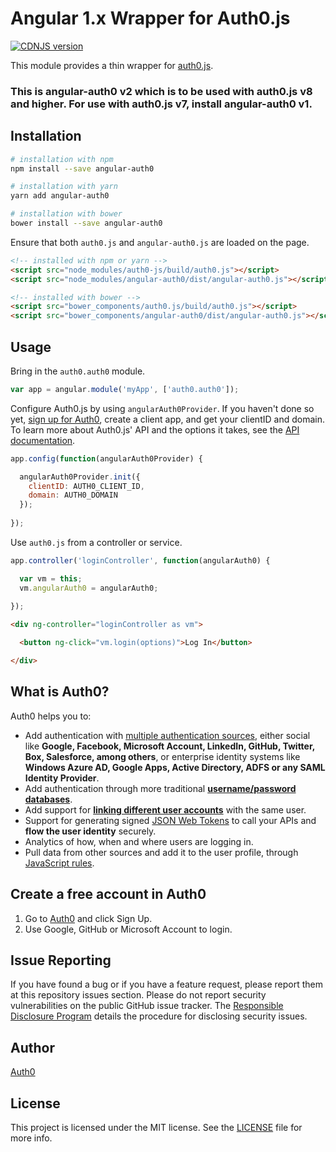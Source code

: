 # Angular 1.x Wrapper for Auth0.js
[![CDNJS version](https://img.shields.io/cdnjs/v/angular-auth0.svg)](https://cdnjs.com/libraries/angular-auth0)

This module provides a thin wrapper for [auth0.js](https://auth0.com/docs/libraries/auth0js).

### This is angular-auth0 v2 which is to be used with auth0.js v8 and higher. For use with auth0.js v7, install angular-auth0 v1.

## Installation

```bash
# installation with npm
npm install --save angular-auth0

# installation with yarn
yarn add angular-auth0

# installation with bower
bower install --save angular-auth0
```

Ensure that both `auth0.js` and `angular-auth0.js` are loaded on the page.

```html
<!-- installed with npm or yarn --> 
<script src="node_modules/auth0-js/build/auth0.js"></script>
<script src="node_modules/angular-auth0/dist/angular-auth0.js"></script>
```

```html
<!-- installed with bower --> 
<script src="bower_components/auth0.js/build/auth0.js"></script>
<script src="bower_components/angular-auth0/dist/angular-auth0.js"></script>
```

## Usage

Bring in the `auth0.auth0` module.

```js
var app = angular.module('myApp', ['auth0.auth0']);
```

Configure Auth0.js by using `angularAuth0Provider`. If you haven't done so yet, [sign up for Auth0](https://auth0.com/signup), create a client app, and get your clientID and domain. To learn more about Auth0.js' API and the options it takes, see the [API documentation](https://auth0.com/docs/libraries/auth0js).

```js
app.config(function(angularAuth0Provider) {

  angularAuth0Provider.init({
    clientID: AUTH0_CLIENT_ID,
    domain: AUTH0_DOMAIN
  });
  
});
```

Use `auth0.js` from a controller or service.

```js
app.controller('loginController', function(angularAuth0) {

  var vm = this;
  vm.angularAuth0 = angularAuth0;
  
});
```

```html
<div ng-controller="loginController as vm">

  <button ng-click="vm.login(options)">Log In</button>

</div>
```

## What is Auth0?

Auth0 helps you to:

* Add authentication with [multiple authentication sources](https://docs.auth0.com/identityproviders), either social like **Google, Facebook, Microsoft Account, LinkedIn, GitHub, Twitter, Box, Salesforce, among others**, or enterprise identity systems like **Windows Azure AD, Google Apps, Active Directory, ADFS or any SAML Identity Provider**.
* Add authentication through more traditional **[username/password databases](https://docs.auth0.com/mysql-connection-tutorial)**.
* Add support for **[linking different user accounts](https://docs.auth0.com/link-accounts)** with the same user.
* Support for generating signed [JSON Web Tokens](https://docs.auth0.com/jwt) to call your APIs and **flow the user identity** securely.
* Analytics of how, when and where users are logging in.
* Pull data from other sources and add it to the user profile, through [JavaScript rules](https://docs.auth0.com/rules).

## Create a free account in Auth0

1. Go to [Auth0](https://auth0.com) and click Sign Up.
2. Use Google, GitHub or Microsoft Account to login.

## Issue Reporting

If you have found a bug or if you have a feature request, please report them at this repository issues section. Please do not report security vulnerabilities on the public GitHub issue tracker. The [Responsible Disclosure Program](https://auth0.com/whitehat) details the procedure for disclosing security issues.

## Author

[Auth0](auth0.com)

## License

This project is licensed under the MIT license. See the [LICENSE](LICENSE) file for more info.

